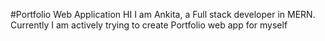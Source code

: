 #Portfolio Web Application
HI I am Ankita, a Full stack developer in MERN. 
Currently I am actively trying to create Portfolio web app for myself
